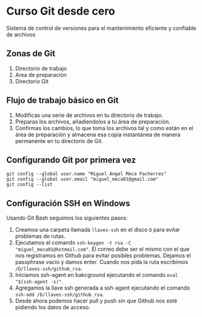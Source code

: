 # Curso Git desde cero
Sistema de control de versiones para el mantenimiento eficiente y confiable de archivos

## Zonas de Git
1. Directorio de trabajo
2. Area de preparación
3. Directorio Git 

## Flujo de trabajo básico en Git
1. Modificas una serie de archivos en tu directorio de trabajo.
2. Preparas los archivos, añadiendolos a tu área de preparación.
3. Confirmas los cambios, lo que toma los archivos tal y como están en el
área de preparación y almacena esa copia instantánea de manera permanente en tu directorio de Git.

## Configurando Git por primera vez

```
git config --global user.name "Miguel Angel Meca Pacherres"
git config --global user.email "miguel_meca01@gmail.com"
git config --list
```
## Configuración SSH en Windows
Usando Git Bash seguimos los siguientes pasos:
1. Creamos una carpeta llamada `llaves-ssh` en el disco `D` para evitar problemas de rutas.
2. Ejecutamos el comando `ssh-keygen -t rsa -C "miguel_meca01@hotmail.com"`. El correo debe ser el mismo con el que nos registramos en Github para evitar posibles problemas.
Dejamos el passphrase vacío y damos enter.
Cuando nos pida la ruta escribimos `/D/llaves-ssh/github_rsa`.
3. Iniciamos ssh-agent en bakcground ejecutando el comando `eval "$(ssh-agent -s)"`.
4. Agregamos la llave ssh generada a ssh-agent ejecutando el comando `ssh-add /D/llaves-ssh/github_rsa`.
5. Desde ahora podemos hacer pull y push sin que Github nos esté pidiendo los datos de acceso.
